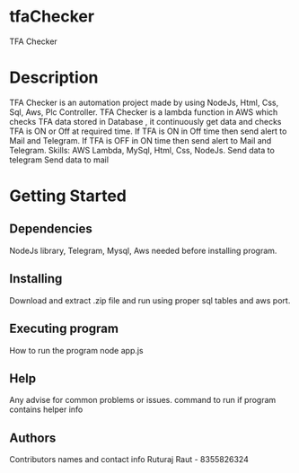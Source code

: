 # tfaChecker
TFA Checker

# Description
TFA Checker is an automation project made by using NodeJs, Html, Css, Sql, Aws, Plc Controller.
TFA Checker is a lambda function in AWS which checks TFA data stored in Database , it continuously get data and checks TFA is ON or Off at required time. 
If TFA is ON in Off time then send alert to Mail and Telegram.
If TFA is OFF in ON time then send alert to Mail and Telegram.
Skills: AWS Lambda, MySql, Html, Css, NodeJs.
Send data to telegram
Send data to mail


# Getting Started
## Dependencies
NodeJs library, Telegram, Mysql, Aws needed before installing program.

## Installing
Download and extract .zip file and run using proper sql tables and aws port.

## Executing program
How to run the program
node app.js

## Help
Any advise for common problems or issues.
command to run if program contains helper info

## Authors
Contributors names and contact info
Ruturaj Raut - 8355826324
